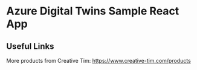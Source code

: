# Azure Digital Twins Sample React App

## Useful Links

More products from Creative Tim: <https://www.creative-tim.com/products>
